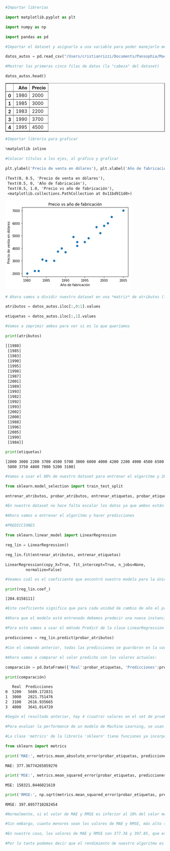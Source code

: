 

```python
#Importar librerías
```


```python
import matplotlib.pyplot as plt
```


```python
import numpy as np
```


```python
import pandas as pd
```


```python
#Importar el dataset y asignarlo a una variable para poder manejarlo mejor
```


```python
datos_autos = pd.read_csv("/Users/cristianrizzi/Documents/Pansophia/MachineLearning/Datasets/precio_autos.csv")
```


```python
#Mostrar las primeras cinco filas de datos (la "cabeza" del dataset)
```


```python
datos_autos.head()
```




<div>
<style scoped>
    .dataframe tbody tr th:only-of-type {
        vertical-align: middle;
    }

    .dataframe tbody tr th {
        vertical-align: top;
    }

    .dataframe thead th {
        text-align: right;
    }
</style>
<table border="1" class="dataframe">
  <thead>
    <tr style="text-align: right;">
      <th></th>
      <th>Año</th>
      <th>Precio</th>
    </tr>
  </thead>
  <tbody>
    <tr>
      <th>0</th>
      <td>1980</td>
      <td>2000</td>
    </tr>
    <tr>
      <th>1</th>
      <td>1985</td>
      <td>3000</td>
    </tr>
    <tr>
      <th>2</th>
      <td>1983</td>
      <td>2200</td>
    </tr>
    <tr>
      <th>3</th>
      <td>1990</td>
      <td>3700</td>
    </tr>
    <tr>
      <th>4</th>
      <td>1995</td>
      <td>4500</td>
    </tr>
  </tbody>
</table>
</div>




```python
#Importar librería para graficar
```


```python
%matplotlib inline
```


```python
#Colocar títulos a los ejes, al gráfico y graficar
```


```python
plt.ylabel('Precio de venta en dólares'), plt.xlabel('Año de fabricación'), plt.title("Precio vs año de fabricación"), plt.scatter(datos_autos["Año"],datos_autos["Precio"])
```




    (Text(0, 0.5, 'Precio de venta en dólares'),
     Text(0.5, 0, 'Año de fabricación'),
     Text(0.5, 1.0, 'Precio vs año de fabricación'),
     <matplotlib.collections.PathCollection at 0x11bd911d0>)




![png](output_11_1.png)



```python
# Ahora vamos a dividir nuestro dataset en una *matriz* de atributos (las variables independientes) y un *vector* de etiquetas (variable dependiente)
```


```python
atributos = datos_autos.iloc[:,0:1].values
```


```python
etiquetas = datos_autos.iloc[:,1].values
```


```python
#Vamos a imprimir ambos para ver si es lo que queríamos
```


```python
print(atributos)
```

    [[1980]
     [1985]
     [1983]
     [1990]
     [1995]
     [1998]
     [1987]
     [2001]
     [1989]
     [1993]
     [1982]
     [1992]
     [1993]
     [2002]
     [2000]
     [1988]
     [1996]
     [2005]
     [1999]
     [1984]]



```python
print(etiquetas)
```

    [2000 3000 2200 3700 4500 5700 3000 6000 4000 4200 2200 4900 4500 6500
     5800 3750 4800 7000 5200 3100]



```python
#Vamos a usar el 80% de nuestro dataset para entrenar el algoritmo y 20% para probarlo
```


```python
from sklearn.model_selection import train_test_split  
```


```python
entrenar_atributos, probar_atributos, entrenar_etiquetas, probar_etiquetas = train_test_split(atributos, etiquetas, test_size = 0.2, random_state = 0)
```


```python
#En nuestro dataset no hace falta escalar los datos ya que ambos están expresados en miles
```


```python
#Ahora vamos a entrenar el algoritmo y hacer predicciones
```


```python
#PREDICCIONES
```


```python
from sklearn.linear_model import LinearRegression  
```


```python
reg_lin = LinearRegression()
```


```python
reg_lin.fit(entrenar_atributos, entrenar_etiquetas)
```




    LinearRegression(copy_X=True, fit_intercept=True, n_jobs=None,
             normalize=False)




```python
#Veamos cuál es el coeficiente que encontró nuestro modelo para la única variable independiente:
```


```python
print(reg_lin.coef_)
```

    [204.8158111]



```python
#Este coeficiente significa que para cada unidad de cambio de año el precio se incrementa en 204.815
```


```python
#Ahora que el modelo está entrenado debemos predecir una nueva instancia
```


```python
#Para esto vamos a usar el método Predict de la clase LinearRegression
```


```python
predicciones = reg_lin.predict(probar_atributos) 
```


```python
#Con el comando anterior, todas las predicciones se guardaron en la variable 'predicciones'
```


```python
#Ahora vamos a comparar el valor predicho con los valores actuales:
```


```python
comparación = pd.DataFrame({'Real':probar_etiquetas, 'Predicciones':predicciones})
```


```python
print(comparación)
```

       Real  Predicciones
    0  5200   5689.172831
    1  3000   2821.751476
    2  3100   2616.935665
    3  4000   3641.014720



```python
#Según el resultado anterior, hay 4 (cuatro) valores en el set de prueba, lo cual representa el 20% de todo el dataset, tal como lo habíamos especificado en train_test_split. Los valores son cercanos, pero no son exactos. 
```


```python
#Para evaluar la performance de un modelo de Machine Learning, se usan tres valores: el Error Promedio Absoluto (MAE); el Error Promedio Cuadrático (MSE) y el Error Promedio de la Raíz Cuadrada (RMSE)
```


```python
#La clase 'metrics' de la librería 'sklearn' tiene funciones ya incorporadas para calcular estos valores:
```


```python
from sklearn import metrics  
```


```python
print('MAE:', metrics.mean_absolute_error(probar_etiquetas, predicciones))  
```

    MAE: 377.36774265859276



```python
print('MSE:', metrics.mean_squared_error(probar_etiquetas, predicciones))  
```

    MSE: 158321.0446021619



```python
print('RMSE:', np.sqrt(metrics.mean_squared_error(probar_etiquetas, predicciones)))
```

    RMSE: 397.8957710282454



```python
#Normalmente, si el valor de MAE y RMSE es inferior al 10% del valor medio de la columna predicha, el rendimiento del algoritmo se considera bueno.
```


```python
#Sin embargo, cuanto menores sean los valores de MAE y RMSE, más alto será el rendimiento del algoritmo.
```


```python
#En nuestro caso, los valores de MAE y RMSE son 377.36 y 397.85, que es inferior al 10% del valor medio del Precio, que es 430.2. 
```


```python
#Por lo tanto podemos decir que el rendimiento de nuestro algoritmo es bueno.
```


```python

```
